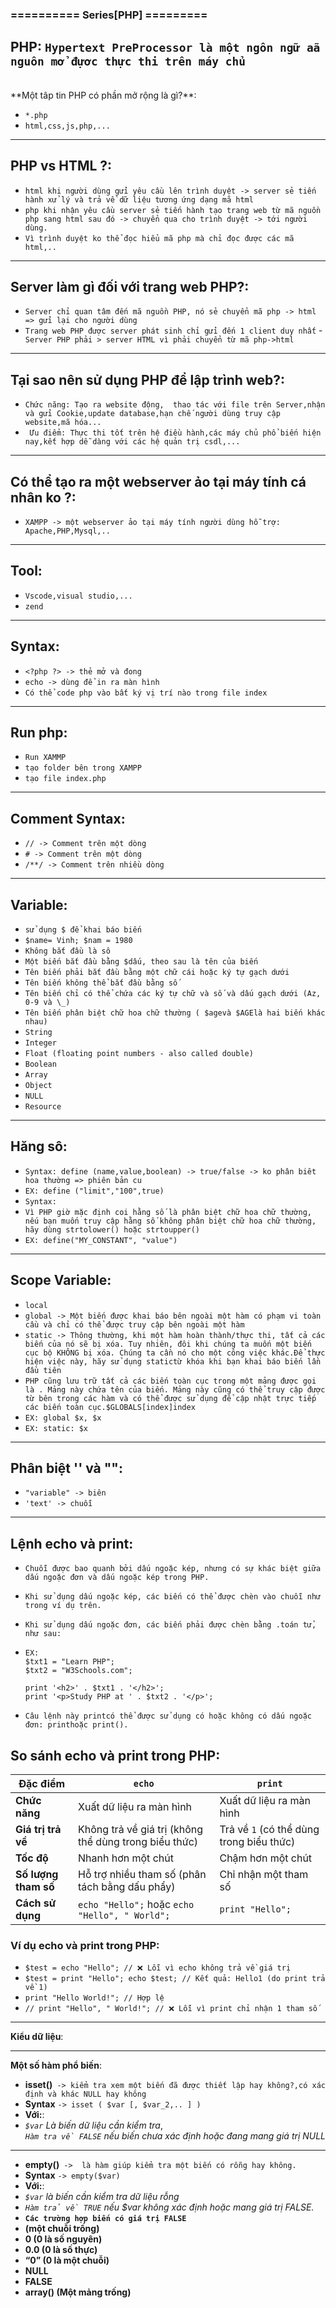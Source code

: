 ### ========== Series[PHP] =========

## **PHP**: `Hypertext PreProcessor là một ngôn ngữ aã nguôn mở đựơc thực thi trên máy chủ`

<br>
**Một tâp tin PHP có phần mở rộng là gì?**:

- `*.php`
- `html,css,js,php,...`

---

## **PHP vs HTML ?**:

- `html khi người dùng gửi yêu cầu lên trình duyệt -> server sẻ tiến hành xử lý và trả về dữ liệu tương ứng dạng mã html`
- `php khi nhận yêu cầu server sẻ tiến hành tạo trang web từ mã nguồn php sang html sau đó -> chuyển qua cho trình duyệt -> tới người dùng. `
- `Vì trình duyệt ko thể đọc hiểu mã php mà chỉ đọc được các mã html,..`

---

## **Server làm gì đối với trang web PHP?**:

- `Server chỉ quan tâm đến mã nguồn PHP, nó sẻ chuyển mã php -> html => gửi lại cho người dùng`
- `Trang web PHP được server phát sinh chỉ gửi đến 1 client duy nhất` -` Server PHP phải > server HTML vì phải chuyển từ mã php->html`

---

## **Tại sao nên sử dụng PHP để lập trình web?**:

- `Chức năng: Tạo ra website động,  thao tác với file trên Server,nhận và gửi Cookie,update database,hạn chế người dùng truy cập website,mã hóa...`
- ` Ưu điểm: Thực thi tốt trên hệ điều hành,các máy chủ phổ biến hiện nay,kết hợp dễ dàng với các hệ quản trị csdl,...`

---

## **Có thể tạo ra một webserver ảo tại máy tính cá nhân ko ?**:

- `XAMPP -> một webserver ảo tại máy tính người dùng hỗ trợ: Apache,PHP,Mysql,..`

---

## **Tool**:

- `Vscode,visual studio,...`
- `zend`

---

## **Syntax**:

- `<?php ?> -> thẻ mở và đong`
- `echo -> dùng để in ra màn hình`
- `Có thể code php vào bất ký vị trí nào trong file index`

---

## **Run php**:

- `Run XAMMP`
- `tạo folder bên trong XAMPP`
- `tạo file index.php`

---

## **Comment Syntax**:

- `// -> Comment trên một dòng`
- `# -> Comment trên một dòng`
- `/**/ -> Comment trên nhiều dòng`

---

## **Variable**:

- `sử dụng $ để khai báo biến`
- `$name= Vinh; $nam = 1980`
- `Không bắt đầu là sô`
- `Một biến bắt đầu bằng $dấu, theo sau là tên của biến`
- `Tên biến phải bắt đầu bằng một chữ cái hoặc ký tự gạch dưới`
- `Tên biến không thể bắt đầu bằng số`
- `Tên biến chỉ có thể chứa các ký tự chữ và số và dấu gạch dưới (Az, 0-9 và \_)`
- `Tên biến phân biệt chữ hoa chữ thường ( $agevà $AGElà hai biến khác nhau)`
- `String`
- `Integer`
- `Float (floating point numbers - also called double)`
- `Boolean`
- `Array`
- `Object`
- `NULL`
- `Resource`

---

## **Hăng sô**:

- `Syntax: define (name,value,boolean) -> true/false -> ko phân biêt hoa thường => phiên bản cu`
- `EX: define ("limit","100",true) `
- `Syntax: `
- `Vì PHP giờ mặc định coi hằng số là phân biệt chữ hoa chữ thường, nếu bạn muốn truy cập hằng số không phân biệt chữ hoa chữ thường, hãy dùng strtolower() hoặc strtoupper()`
- `EX: define("MY_CONSTANT", "value")`

---

## **Scope Variable**:

- `local`
- `global -> Một biến được khai báo bên ngoài một hàm có phạm vi toàn cầu và chỉ có thể được truy cập bên ngoài một hàm`
- `static -> Thông thường, khi một hàm hoàn thành/thực thi, tất cả các biến của nó sẽ bị xóa. Tuy nhiên, đôi khi chúng ta muốn một biến cục bộ KHÔNG bị xóa. Chúng ta cần nó cho một công việc khác.Để thực hiện việc này, hãy sử dụng statictừ khóa khi bạn khai báo biến lần đầu tiên`
- `PHP cũng lưu trữ tất cả các biến toàn cục trong một mảng được gọi là . Mảng này chứa tên của biến. Mảng này cũng có thể truy cập được từ bên trong các hàm và có thể được sử dụng để cập nhật trực tiếp các biến toàn cục.$GLOBALS[index]index`
- `EX: global $x, $x`
- `EX: static: $x`

---

## **Phân biệt '' và ""**:

- `"variable" -> biên`
- `'text' -> chuỗi`

---

## **Lệnh echo và print**:

- `Chuỗi được bao quanh bởi dấu ngoặc kép, nhưng có sự khác biệt giữa dấu ngoặc đơn và dấu ngoặc kép trong PHP.`

- `Khi sử dụng dấu ngoặc kép, các biến có thể được chèn vào chuỗi như trong ví dụ trên.`

- `Khi sử dụng dấu ngoặc đơn, các biến phải được chèn bằng .toán tử, như sau:`
- `EX: `<br>
  `$txt1 = "Learn PHP";`<br>
  `$txt2 = "W3Schools.com";`<br>

  `print '<h2>' . $txt1 . '</h2>';`<br>
  `print '<p>Study PHP at ' . $txt2 . '</p>';`

- `Câu lệnh này printcó thể được sử dụng có hoặc không có dấu ngoặc đơn: printhoặc print().`

## So sánh echo và print trong PHP:

| Đặc điểm             | `echo`                                                | `print`                                  |
| -------------------- | ----------------------------------------------------- | ---------------------------------------- |
| **Chức năng**        | Xuất dữ liệu ra màn hình                              | Xuất dữ liệu ra màn hình                 |
| **Giá trị trả về**   | Không trả về giá trị (không thể dùng trong biểu thức) | Trả về `1` (có thể dùng trong biểu thức) |
| **Tốc độ**           | Nhanh hơn một chút                                    | Chậm hơn một chút                        |
| **Số lượng tham số** | Hỗ trợ nhiều tham số (phân tách bằng dấu phẩy)        | Chỉ nhận một tham số                     |
| **Cách sử dụng**     | `echo "Hello";` hoặc `echo "Hello", " World";`        | `print "Hello";`                         |

### Ví dụ echo và print trong PHP:

- `$test = echo "Hello"; // ❌ Lỗi vì echo không trả về giá trị`
- `$test = print "Hello"; echo $test; // Kết quả: Hello1 (do print trả về 1)`
- `print "Hello World!"; // Hợp lệ `
- `// print "Hello", " World!"; // ❌ Lỗi vì print chỉ nhận 1 tham số`

---

**Kiểu dữ liệu**:

---
**Một số hàm phổ biến**:
- <b>isset()</b>` -> kiểm tra xem một biến đã được thiết lập hay không?,có xác định và khác NULL hay không`
- <b>Syntax</b> `-> isset ( $var [, $var_2,.. ] ) `
- <b>Với:</b>: 
- <i>`$var` Là biến dữ liệu cần kiểm tra</i>,<br><i>`Hàm tra về FALSE` nếu biến chưa xác định hoặc đang mang giá trị NULL</i>
---
- <b>empty()</b>` ->  là hàm giúp kiểm tra một biến có rỗng hay không.`
- <b>Syntax</b> `-> empty($var) `
- <b>Với:</b>: 
- <i>`$var` là biến cần kiểm tra dữ liệu rỗng</i><br>
- <i>`Hàm trả về TRUE` nếu $var không xác định hoặc mang giá trị FALSE.</i>
- <b>`Các trường hợp biến có giá trị FALSE`</b>
- <b>(một chuỗi trống)</b>
- <b>0 (0 là số nguyên)</b>
- <b>0.0 (0 là số thực)</b>
- <b>“0” (0 là một chuỗi)</b>
- <b>NULL</b>
- <b>FALSE</b>
- <b>array() (Một mảng trống)</b>